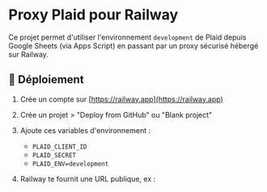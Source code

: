 # Proxy Plaid pour Railway

Ce projet permet d'utiliser l'environnement `development` de Plaid depuis Google Sheets (via Apps Script) en passant par un proxy sécurisé hébergé sur Railway.

## 🚀 Déploiement

1. Crée un compte sur [https://railway.app](https://railway.app)
2. Crée un projet > "Deploy from GitHub" ou "Blank project"
3. Ajoute ces variables d'environnement :

   - `PLAID_CLIENT_ID`
   - `PLAID_SECRET`
   - `PLAID_ENV=development`

4. Railway te fournit une URL publique, ex :
